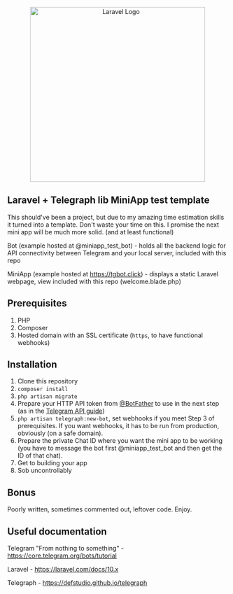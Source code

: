 <p align="center"><a href="https://laravel.com" target="_blank"><img src="https://raw.githubusercontent.com/laravel/art/master/logo-lockup/5%20SVG/2%20CMYK/1%20Full%20Color/laravel-logolockup-cmyk-red.svg" width="400" alt="Laravel Logo"></a></p>

## Laravel + Telegraph lib MiniApp test template

This should've been a project, but due to my amazing time estimation skills it turned into a template.
Don't waste your time on this. I promise the next mini app will be much more solid. (and at least functional)

Bot (example hosted at @miniapp_test_bot) - holds all the backend logic for API connectivity between Telegram and your local server, included with this repo

MiniApp (example hosted at https://tgbot.click) - displays a static Laravel webpage, view included with this repo (welcome.blade.php)

## Prerequisites
1. PHP
2. Composer
3. Hosted domain with an SSL certificate (`https`, to have functional webhooks)

## Installation
1. Clone this repository
2. `composer install`
3. `php artisan migrate`
4. Prepare your HTTP API token from [@BotFather](https://t.me/botfather) to use in the next step (as in the [Telegram API guide](https://core.telegram.org/bots/features#creating-a-new-bot))
5. `php artisan telegraph:new-bot`, set webhooks if you meet Step 3 of prerequisites. If you want webhooks, it has to be run from production, obviously (on a safe domain).
6. Prepare the private Chat ID where you want the mini app to be working (you have to message the bot first @miniapp_test_bot and then get the ID of that chat).
7. Get to building your app
8. Sob uncontrollably

## Bonus
Poorly written, sometimes commented out, leftover code. Enjoy.

## Useful documentation

Telegram "From nothing to something" - https://core.telegram.org/bots/tutorial

Laravel - https://laravel.com/docs/10.x

Telegraph - https://defstudio.github.io/telegraph
